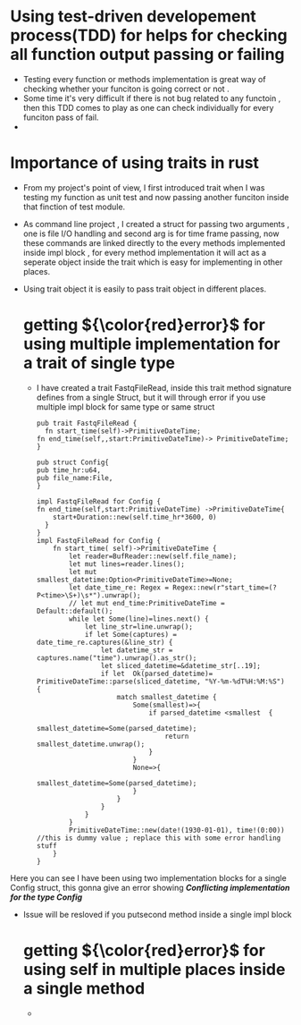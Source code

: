 # Using test-driven developement process(TDD) for helps for checking  all function output passing or failing
* Testing every function or methods implementation is great way of checking whether your funciton is going correct or not .
* Some time it's very difficult if there is not bug related to any functoin , then this TDD comes to play as one can check individually for every funciton pass of fail.
* 


# Importance of using traits in rust
* From my project's point of view, I first introduced trait when I was testing my function as unit test and now passing another funciton inside that finction of test module.
* As command line project , I created a struct for passing two arguments , one is file I/O handling and second arg is for time frame passing, now these commands are linked directly to the every methods implemented inside impl block , for every method implementation it will act as a seperate object inside the trait which is easy for implementing in other places.
* Using trait object it is easily to pass trait object in different places.

  # getting  ${\color{red}error}$ for using multiple implementation for a trait of single type
  * I have created a trait FastqFileRead, inside this trait method signature defines from a single Struct, but it will through error if you use multiple impl block for same type  or same struct
    ```
    pub trait FastqFileRead {
      fn start_time(self)->PrimitiveDateTime;
    fn end_time(self,,start:PrimitiveDateTime)-> PrimitiveDateTime;
    }
    ```
    ```
    pub struct Config{
    pub time_hr:u64,
    pub file_name:File,
    }
    ```
    ```
    impl FastqFileRead for Config {
    fn end_time(self,start:PrimitiveDateTime) ->PrimitiveDateTime{
        start+Duration::new(self.time_hr*3600, 0)
      }
    }
    impl FastqFileRead for Config {
        fn start_time( self)->PrimitiveDateTime {
            let reader=BufReader::new(self.file_name);
            let mut lines=reader.lines();
            let mut smallest_datetime:Option<PrimitiveDateTime>=None;
            let date_time_re: Regex = Regex::new(r"start_time=(?P<time>\S+)\s*").unwrap();
            // let mut end_time:PrimitiveDateTime = Default::default();
            while let Some(line)=lines.next() {
                let line_str=line.unwrap();
                if let Some(captures) = date_time_re.captures(&line_str) {
                    let datetime_str = captures.name("time").unwrap().as_str();
                    let sliced_datetime=&datetime_str[..19];
                    if let  Ok(parsed_datetime)= PrimitiveDateTime::parse(sliced_datetime, "%Y-%m-%dT%H:%M:%S") {
                        match smallest_datetime {
                            Some(smallest)=>{
                                if parsed_datetime <smallest  {
                                    smallest_datetime=Some(parsed_datetime);
                                    return  smallest_datetime.unwrap();
                                }
                            }
                            None=>{
                                smallest_datetime=Some(parsed_datetime);
                            }
                        }
                    }
                }
            }
            PrimitiveDateTime::new(date!(1930-01-01), time!(0:00)) //this is dummy value ; replace this with some error handling stuff
        }
    }
    ```
Here you can see I have been using two implementation blocks for a single Config struct, this gonna give an error showing ***Conflicting implementation for the type Config***
* Issue will be resloved if you putsecond method inside a single impl block
  
  # getting ${\color{red}error}$ for using self in  multiple places inside a single method
  * 

